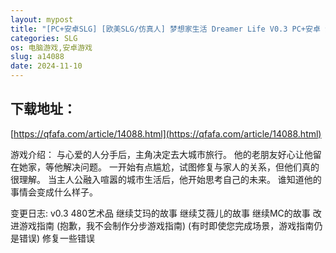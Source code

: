 ```yaml
---
layout: mypost
title: "[PC+安卓SLG] [欧美SLG/仿真人] 梦想家生活 Dreamer Life V0.3 PC+安卓 汉化版 [3.7G/百度]"
categories: SLG
os: 电脑游戏,安卓游戏
slug: a14088
date: 2024-11-10
---
```


## 下载地址：

[https://qfafa.com/article/14088.html](https://qfafa.com/article/14088.html)

游戏介绍：
与心爱的人分手后，主角决定去大城市旅行。
他的老朋友好心让他留在她家，等他解决问题。
一开始有点尴尬，试图修复与家人的关系，但他们真的很理解。
当主人公融入喧嚣的城市生活后，他开始思考自己的未来。
谁知道他的事情会变成什么样子。

变更日志:
v0.3
480艺术品
继续艾玛的故事
继续艾薇儿的故事
继续MC的故事
改进游戏指南
(抱歉，我不会制作分步游戏指南)
(有时即使您完成场景，游戏指南仍是错误)
修复一些错误